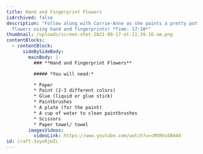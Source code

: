 ```yaml
---
title: Hand and Fingerprint Flowers
isArchived: false
description: "Follow along with Carrie-Anne as she paints a pretty pot of spring
  flowers using hand and fingerprints! *Time: 17:10*"
thumbnail: /uploads/screen-shot-2021-09-17-at-11.39.16-am.png
contentBlocks:
  - contentBlock:
      sideBySideBody:
        mainBody: |-
          ### **Hand and Fingerprint Flowers**

          ##### *You will need:*

          * Paper
          * Paint (2-3 different colors)
          * Glue (liquid or glue stick)
          * Paintbrushes
          * A plate (for the paint)
          * A cup of water to clean paintbrushes 
          * Scissors 
          * Paper towel/ towel
        imagesVideos:
          videoLink: https://www.youtube.com/watch?v=cMhRhuSN444
id: craft-3oyxRjmIL
---
```


